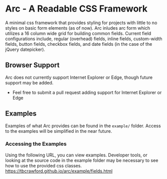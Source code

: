 # Arc - A Readable CSS Framework
A minimal css framework that provides styling for projects with little to no styles on basic form elements (as of now). 
Arc inludes arc form which utilizes a 16 column wide grid for building common fields. Current field configurations include, regular (overhead) fields, inline fields, custom-width fields, button fields, checkbox fields, and date fields (in the case of the jQuery datepicker).

## Browser Support
Arc does not currently support Internet Explorer or Edge, though future support may be added.
- Feel free to submit a pull request adding support for Internet Explorer or Edge

## Examples
Examples of what Arc provides can be found in the `example/` folder.
Access to the examples will be simplified in the near future.

### Accessing the Examples
Using the following URL, you can view examples. Developer tools, or looking at the source code in the example folder may be necessary to see how to use the provided css classes.
https://tbcrawford.github.io/arc/example/fields.html
